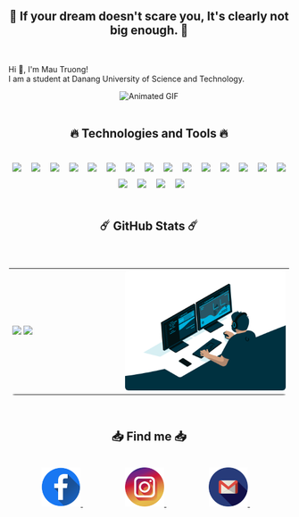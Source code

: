 <div>
    <h2 align="center">🚀 If your dream doesn't scare you, It's clearly not big enough. 🚀</h2> <br>
    <p>Hi 👋, I'm Mau Truong! <br> I am a student at <a link="https://dut.udn.vn/">Danang University of Science and Technology.</a></p>
</div>
<div align="center">
    <img src="./GIF/displayName.gif" alt="Animated GIF" loop autoplay>
</div>
<br>
<div align="center">
    <h2 align="center">🔥 Technologies and Tools 🔥</h2> <br>
    <img width=50px style="padding:5px;" src="https://cdn.jsdelivr.net/gh/devicons/devicon/icons/javascript/javascript-original.svg" />&nbsp;
    <img width=50px style="padding:5px;" src="https://cdn.jsdelivr.net/gh/devicons/devicon/icons/nodejs/nodejs-original.svg" />&nbsp;
    <img width=50px style="padding:5px;" src="https://cdn.jsdelivr.net/gh/devicons/devicon/icons/vuejs/vuejs-original.svg" />&nbsp;
    <img width=50px style="padding:5px;" src="https://cdn.jsdelivr.net/gh/devicons/devicon/icons/mongodb/mongodb-original.svg" />&nbsp;
    <img width=50px style="padding:5px;" src="https://cdn.jsdelivr.net/gh/devicons/devicon/icons/typescript/typescript-original.svg" />&nbsp;
    <img width=50px style="padding:5px;" src="https://cdn.jsdelivr.net/gh/devicons/devicon/icons/html5/html5-original.svg" />&nbsp;
    <img width=50px style="padding:5px;" src="https://cdn.jsdelivr.net/gh/devicons/devicon/icons/css3/css3-original.svg" />&nbsp;
    <img width=50px style="padding:5px;" src="https://cdn.jsdelivr.net/gh/devicons/devicon/icons/bootstrap/bootstrap-original.svg" />&nbsp;
    <img width=50px style="padding:5px;" src="https://cdn.jsdelivr.net/gh/devicons/devicon/icons/git/git-original.svg" />&nbsp;
    <img width=50px style="padding:5px;" src="https://cdn.jsdelivr.net/gh/devicons/devicon/icons/cplusplus/cplusplus-original.svg" />&nbsp;
    <img width=50px style="padding:5px;" src="https://cdn.jsdelivr.net/gh/devicons/devicon/icons/java/java-original.svg" />&nbsp;
    <img width=50px style="padding:5px;" src="https://cdn.jsdelivr.net/gh/devicons/devicon/icons/microsoftsqlserver/microsoftsqlserver-plain.svg" />&nbsp;
    <img width=50px style="padding:5px;" src="https://cdn.jsdelivr.net/gh/devicons/devicon/icons/mysql/mysql-original.svg" />&nbsp;
    <img width=50px style="padding:5px;" src="https://cdn.jsdelivr.net/gh/devicons/devicon/icons/nestjs/nestjs-plain.svg" />&nbsp;
    <img width=50px style="padding:5px;" src="https://cdn.jsdelivr.net/gh/devicons/devicon/icons/postgresql/postgresql-plain.svg" />&nbsp;
    <img width=50px style="padding:5px;" src="https://cdn.jsdelivr.net/gh/devicons/devicon/icons/php/php-original.svg" />&nbsp;
    <img width=50px style="padding:5px;" src="https://cdn.jsdelivr.net/gh/devicons/devicon/icons/npm/npm-original-wordmark.svg" />&nbsp;
    <img width=50px style="padding:5px;" src="https://cdn.jsdelivr.net/gh/devicons/devicon/icons/android/android-plain.svg" />&nbsp;
    <img width=50px style="padding:5px;" src="https://cdn.jsdelivr.net/gh/devicons/devicon/icons/docker/docker-original.svg" />
          
</div>
<br>
<div style="width:100%;"> 
    <h2 align="center">☄️ GitHub Stats ☄️</h2> <br>
    <table style="width:100%;border-radius:12px;display:flex;justify-content:space-between;flex-wrap:wrap;">
        <tr>
            <td style="width:40%;">
                <img style="width:100%;" src="https://github-readme-stats.vercel.app/api/top-langs/?username=NgoMauTruongQB&hide=c%23,powershell,Mathematica,Ruby,Objective-C,Objective-C%2b%2b,Cuda&title_color=61dafb&text_color=ffffff&icon_color=61dafb&bg_color=20232a&langs_count=8&layout=compact&border_color=10484E&hide_border=true" />
                <img style="width:100%;" src="https://github-readme-stats.vercel.app/api?username=NgoMauTruongQB&show_icons=true&theme=react&border_color=10484E&hide_border=true" />
            </td>
            <td style="width:60%;; vertical-align: bottom;">
                <img src="./GIF/b.gif" alt="dev" style="width=100%; border-radius:6px;"/>
            </td>
        </tr>
    </table>
</div>
<br>
<div align="center" style="width:100%;" >
    <h2 align="center"> 📥 Find me 📥</h2>
    <br>
    <a style="padding:0 30px;" href="https://www.facebook.com/truongngo2707/" target="blank" width="150">
        <img src="./img/facebook.png" alt="facebook" width="70" />
    </a>&nbsp;&nbsp;&nbsp;
    <a style="padding:0 30px;" href="https://www.instagram.com/03.nmt/" target="blank">
        <img src="./img/instagram.png" alt="instagram" width="70"/>
    </a>&nbsp;&nbsp;&nbsp;
    <a style="padding:0 30px;" href="mailto:truongngo2707@gmail.com" target="top">
        <img src="./img/gmail.png" alt="mail" width="70"/>
    </a>&nbsp;&nbsp;&nbsp;
</div>
  
